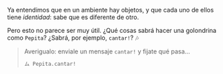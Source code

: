 Ya entendimos que en un ambiente hay objetos, y que cada uno de ellos tiene _identidad_: sabe que es diferente de otro.

Pero esto no parece ser muy útil. ¿Qué cosas sabrá hacer una golondrina como `Pepita`? ¿Sabrá, por ejemplo, `cantar!`? :notes:

> Averigualo: enviale un mensaje `cantar!` y fijate qué pasa...
>
> ```python
> ム Pepita.cantar!
> ```
